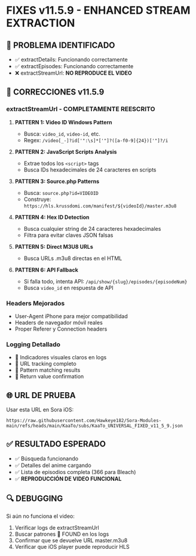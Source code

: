 # FIXES v11.5.9 - ENHANCED STREAM EXTRACTION

## 🎯 PROBLEMA IDENTIFICADO
- ✅ extractDetails: Funcionando correctamente
- ✅ extractEpisodes: Funcionando correctamente 
- ❌ extractStreamUrl: **NO REPRODUCE EL VIDEO**

## 🔧 CORRECCIONES v11.5.9

### extractStreamUrl - COMPLETAMENTE REESCRITO
1. **PATTERN 1: Video ID Windows Pattern**
   - Busca: `video_id`, `video-id`, etc.
   - Regex: `/video[_-]?id['":\s]*['"]?([a-f0-9]{24})['"]?/i`

2. **PATTERN 2: JavaScript Scripts Analysis**
   - Extrae todos los `<script>` tags
   - Busca IDs hexadecimales de 24 caracteres en scripts

3. **PATTERN 3: Source.php Patterns** 
   - Busca: `source.php?id=VIDEOID`
   - Construye: `https://hls.krussdomi.com/manifest/${videoId}/master.m3u8`

4. **PATTERN 4: Hex ID Detection**
   - Busca cualquier string de 24 caracteres hexadecimales
   - Filtra para evitar claves JSON falsas

5. **PATTERN 5: Direct M3U8 URLs**
   - Busca URLs .m3u8 directas en el HTML

6. **PATTERN 6: API Fallback**
   - Si falla todo, intenta API: `/api/show/{slug}/episodes/{episodeNum}`
   - Busca `video_id` en respuesta de API

### Headers Mejorados
- User-Agent iPhone para mejor compatibilidad
- Headers de navegador móvil reales
- Proper Referer y Connection headers

### Logging Detallado
- 🚨 Indicadores visuales claros en logs
- 📍 URL tracking completo
- 🎯 Pattern matching results
- 🚀 Return value confirmation

## 🌐 URL DE PRUEBA
Usar esta URL en Sora iOS:
```
https://raw.githubusercontent.com/Hawkeye182/Sora-Modules-main/refs/heads/main/KaaTo/subs/KaaTo_UNIVERSAL_FIXED_v11_5_9.json
```

## ✅ RESULTADO ESPERADO
- ✅ Búsqueda funcionando
- ✅ Detalles del anime cargando
- ✅ Lista de episodios completa (366 para Bleach)
- ✅ **REPRODUCCIÓN DE VIDEO FUNCIONAL**

## 🔍 DEBUGGING
Si aún no funciona el video:
1. Verificar logs de extractStreamUrl
2. Buscar patrones 🎯 FOUND en los logs
3. Confirmar que se devuelve URL master.m3u8
4. Verificar que iOS player puede reproducir HLS
